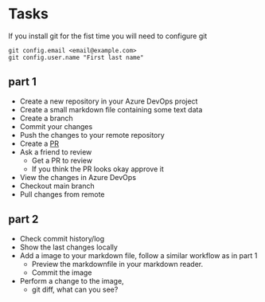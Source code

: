 # Tasks

If you install git for the fist time you will need to configure git

```shell
git config.email <email@example.com>
git config.user.name "First last name"
```

## part 1

- Create a new repository in your Azure DevOps project
- Create a small markdown file containing some text data
- Create a branch
- Commit your changes
- Push the changes to your remote repository
- Create a [PR](https://docs.microsoft.com/en-us/azure/devops/repos/git/pull-requests?view=azure-devops)
- Ask a friend to review
  - Get a PR to review
  - If you think the PR looks okay approve it
- View the changes in Azure DevOps
- Checkout main branch
- Pull changes from remote

## part 2

- Check commit history/log
- Show the last changes locally
- Add a image to your markdown file, follow a similar workflow as in part 1
  - Preview the markdownfile in your markdown reader.
  - Commit the image
- Perform a change to the image,
  - git diff, what can you see?
